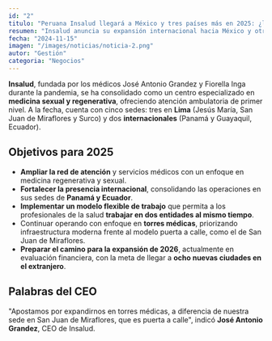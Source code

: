 ```yaml
---
id: "2"
titulo: "Peruana Insalud llegará a México y tres países más en 2025: ¿lo hará bajo franquicia?"
resumen: "Insalud anuncia su expansión internacional hacia México y otros países latinoamericanos"
fecha: "2024-11-15"
imagen: "/images/noticias/noticia-2.png"
autor: "Gestión"
categoria: "Negocios"
---
```


**Insalud**, fundada por los médicos José Antonio Grandez y Fiorella Inga durante la pandemia, se ha consolidado como un centro especializado en **medicina sexual y regenerativa**, ofreciendo atención ambulatoria de primer nivel. A la fecha, cuenta con cinco sedes: tres en **Lima** (Jesús María, San Juan de Miraflores y Surco) y dos **internacionales** (Panamá y Guayaquil, Ecuador).

## Objetivos para 2025

- **Ampliar la red de atención** y servicios médicos con un enfoque en medicina regenerativa y sexual.
- **Fortalecer la presencia internacional**, consolidando las operaciones en sus sedes de **Panamá y Ecuador**.
- **Implementar un modelo flexible de trabajo** que permita a los profesionales de la salud **trabajar en dos entidades al mismo tiempo**.
- Continuar operando con enfoque en **torres médicas**, priorizando infraestructura moderna frente al modelo puerta a calle, como el de San Juan de Miraflores.
- **Preparar el camino para la expansión de 2026**, actualmente en evaluación financiera, con la meta de llegar a **ocho nuevas ciudades en el extranjero**.

## Palabras del CEO

"Apostamos por expandirnos en torres médicas, a diferencia de nuestra sede en San Juan de Miraflores, que es puerta a calle", indicó **José Antonio Grandez**, CEO de Insalud. 